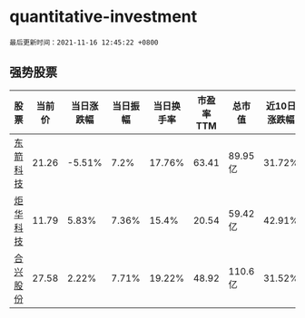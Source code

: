 # quantitative-investment

`最后更新时间：2021-11-16 12:45:22 +0800`

## 强势股票

|股票|当前价|当日涨跌幅|当日振幅|当日换手率|市盈率TTM|总市值|近10日涨跌幅|
|----|----|----|----|----|----|----|----|
|[东箭科技](https://xueqiu.com/S/SZ300978)|21.26|-5.51%|7.2%|17.76%|63.41|89.95亿|31.72%|
|[炬华科技](https://xueqiu.com/S/SZ300360)|11.79|5.83%|7.36%|15.4%|20.54|59.42亿|42.91%|
|[合兴股份](https://xueqiu.com/S/SH605005)|27.58|2.22%|7.71%|19.22%|48.92|110.6亿|31.52%|

